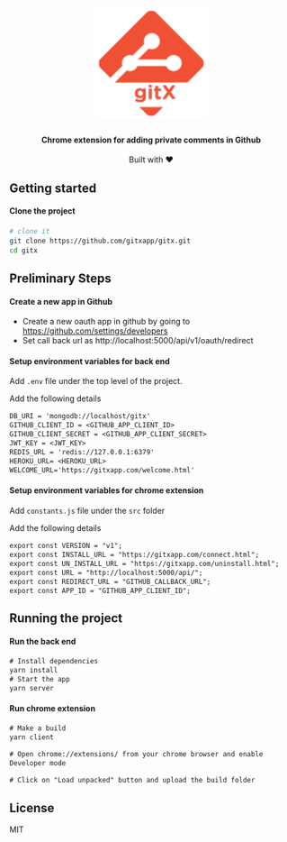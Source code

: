 <h1 align="center">
  <br>
  <a href="https://chrome.google.com/webstore/detail/gitx-private-notes-for-gi/mheimfkblidpjbpdinfcipgggfdkinoe"><img src="icons/icon128.png" alt="GitX" width="200"></a>

</h1>

<h4 align="center">Chrome extension for adding private comments in Github
</h4>

<div align="center">
  Built with ❤︎  
</div>

## Getting started

#### Clone the project

```sh
# clone it
git clone https://github.com/gitxapp/gitx.git
cd gitx
```

## Preliminary Steps

#### Create a new app in Github

- Create a new oauth app in github by going to https://github.com/settings/developers
- Set call back url as http://localhost:5000/api/v1/oauth/redirect

#### Setup environment variables for back end

Add `.env` file under the top level of the project.

Add the following details

```
DB_URI = 'mongodb://localhost/gitx'
GITHUB_CLIENT_ID = <GITHUB_APP_CLIENT_ID>
GITHUB_CLIENT_SECRET = <GITHUB_APP_CLIENT_SECRET>
JWT_KEY = <JWT_KEY>
REDIS_URL = 'redis://127.0.0.1:6379'
HEROKU_URL= <HEROKU_URL>
WELCOME_URL='https://gitxapp.com/welcome.html'

```

#### Setup environment variables for chrome extension

Add `constants.js` file under the `src` folder

Add the following details

```
export const VERSION = "v1";
export const INSTALL_URL = "https://gitxapp.com/connect.html";
export const UN_INSTALL_URL = "https://gitxapp.com/uninstall.html";
export const URL = "http://localhost:5000/api/";
export const REDIRECT_URL = "GITHUB_CALLBACK_URL";
export const APP_ID = "GITHUB_APP_CLIENT_ID";

```

## Running the project

#### Run the back end

```
# Install dependencies
yarn install
# Start the app
yarn server

```

#### Run chrome extension

```
# Make a build
yarn client
```

```
# Open chrome://extensions/ from your chrome browser and enable Developer mode
```

```
# Click on "Load unpacked" button and upload the build folder
```

## License

MIT
